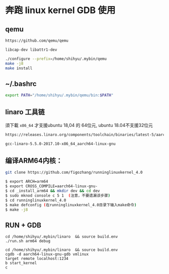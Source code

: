 # 奔跑 linux kernel GDB 使用



## qemu

```sh
https://github.com/qemu/qemu
```

```sh
libcap-dev libattr1-dev
```

```sh
./configure --prefix=/home/shihyu/.mybin/qemu
make -j8
make install
```


## ~/.bashrc

```sh
export PATH="/home/shihyu/.mybin/qemu/bin:$PATH"
```

## linaro  工具链 

須下載 `x86_64` 才支援ubuntu 18,04 的 64位元, ubuntu 18.04不支援32位元

```sh
https://releases.linaro.org/components/toolchain/binaries/latest-5/aarch64-linux-gnu/

gcc-linaro-5.5.0-2017.10-x86_64_aarch64-linux-gnu
```

## 编译ARM64内核：

```sh
git clone https://github.com/figozhang/runninglinuxkernel_4.0
```

```sh
$ export ARCH=arm64
$ export CROSS_COMPILE=aarch64-linux-gnu-
$ cd _install_arm64 && mkdir dev && cd dev
$ sudo mknod console c 5 1  (注意，不要遗漏该步骤)
$ cd runninglinuxkernel_4.0 
$ make defconfig (在runninglinuxkernel_4.0目录下输入make命令)
$ make -j8
```



## RUN + GDB 

```
cd /home/shihyu/.mybin/linaro  && source build.env
./run.sh arm64 debug
```

```
cd /home/shihyu/.mybin/linaro  && source build.env
cgdb -d aarch64-linux-gnu-gdb vmlinux
target remote localhost:1234
b start_kernel
c
```